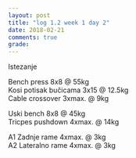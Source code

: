 ```yaml
---
layout: post
title: "log 1.2 week 1 day 2"
date: 2018-02-21
comments: true
grade:
---
```


Istezanje

Bench press 8x8 @ 55kg  
Kosi potisak bučicama 3x15 @ 12.5kg  
Cable crossover 3xmax. @ 9kg  

Uski bench 8x8 @ 45kg  
Tricpes pushdown 4xmax. @ 14kg       

A1 Zadnje rame 4xmax. @ 3kg  
A2 Lateralno rame 4xmax. @ 3kg  
